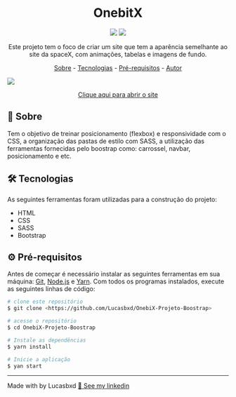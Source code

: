 <h1 align="center" dir="auto">OnebitX</h1>

<p align="center" dir="auto">
  <img src="https://img.shields.io/badge/status-concluído-sucess">
  <img src="https://img.shields.io/github/repo-size/Lucasbxd/OnebiX-Projeto-Boostrap">
</p>

<p align="center" dir="auto">Este projeto tem o foco de criar um site que tem a aparência semelhante ao site da spaceX, com animações, tabelas e imagens de fundo.</p>

<p align="center">
  <a href="#sobre">Sobre</a> -
  <a href="#tecnologias">Tecnologias</a> -
  <a href="#pre-requisitos">Pré-requisitos</a> -
  <a href="#autor">Autor</a>
</p>

<img src="./github/Animacao.gif">

<p align="center" dir="auto"><a taget="blank" href="http://onebitx-lucasbxd.netlify.app/index.html" >Clique aqui para abrir o site</a><p>

<h2 id="sobre">📍 Sobre</h2>
<p>Tem o objetivo de treinar posicionamento (flexbox) e responsividade com o CSS, a organização das pastas de estilo com SASS, a utilização das ferramentas fornecidas pelo boostrap como: carrossel, navbar, posicionamento e etc.</p>

<h2 id="tecnologias">🛠 Tecnologias</h2>
<p>As seguintes ferramentas foram utilizadas para a construção do projeto:</p>
<ul>
  <li>HTML</li>
  <li>CSS</li>
  <li>SASS</li>
  <li>Bootstrap</li>
</ul>

<h2 id="pre-requisitos">⚙️ Pré-requisitos</h2>
<p> Antes de começar é necessário instalar as seguintes ferramentas em sua máquina: <a href="https://git-scm.com">Git</a>, <a href="https://nodejs.org/en/">Node.js</a> e <a href="yarnpkg.com">Yarn</a>. Com todos os programas instalados, execute as seguintes linhas de código:

```bash
# clone este repositório
$ git clone <https://github.com/Lucasbxd/OnebiX-Projeto-Boostrap>

# acesse o repositório
$ cd OnebiX-Projeto-Boostrap

# Instale as dependências
$ yarn install

# Inicie a aplicação
$ yan start
```

---

<p id="autor">Made with by Lucasbxd <a target="blank" href="https://www.linkedin.com/in/lucasbxd/">💛 See my linkedin</a></p>
